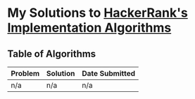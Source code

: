 # My Solutions to [HackerRank's Implementation Algorithms](https://www.hackerrank.com/dashboard)
## Table of Algorithms
| Problem | Solution | Date Submitted |
| ------- | -------- | -------- |
|n/a|n/a|n/a|
